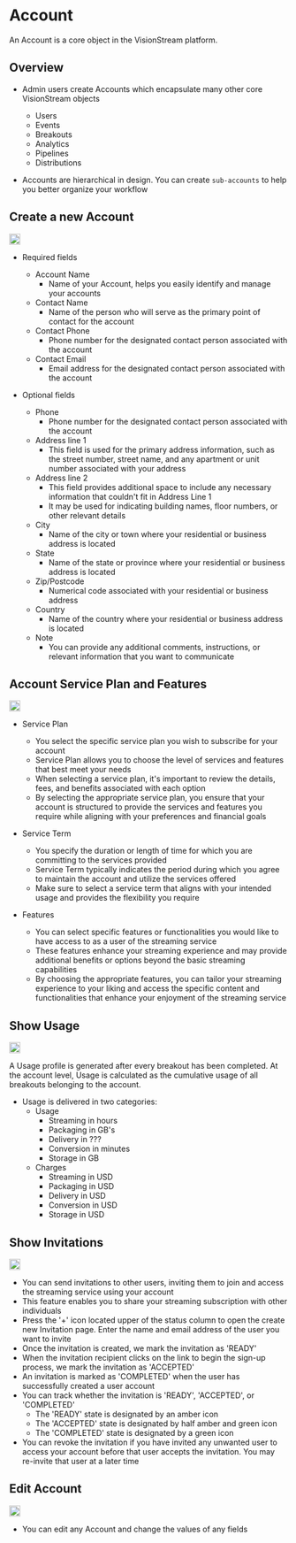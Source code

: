# Account

An Account is a core object in the VisionStream platform.

## Overview

* Admin users create Accounts which encapsulate many other core VisionStream objects
  - Users
  - Events
  - Breakouts
  - Analytics
  - Pipelines
  - Distributions

* Accounts are hierarchical in design. You can create `sub-accounts` to help you better organize your workflow

##  Create a new Account

<img src="https://raw.githubusercontent.com/FortAwesome/Font-Awesome/6.x/svgs/solid/circle-plus.svg" width="20" height="20">

* Required fields
  - Account Name
    - Name of your Account, helps you easily identify and manage your accounts
  - Contact Name
    - Name of the person who will serve as the primary point of contact for the account
  - Contact Phone
    - Phone number for the designated contact person associated with the account
  - Contact Email
    - Email address for the designated contact person associated with the account

* Optional fields
  - Phone
    - Phone number for the designated contact person associated with the account
  - Address line 1
    - This field is used for the primary address information, such as the street number, street name, and any apartment or unit number associated with your address
  - Address line 2
    - This field provides additional space to include any necessary information that couldn't fit in Address Line 1
    - It may be used for indicating building names, floor numbers, or other relevant details
  - City
    - Name of the city or town where your residential or business address is located
  - State
    - Name of the state or province where your residential or business address is located
  - Zip/Postcode
    - Numerical code associated with your residential or business address
  - Country
    - Name of the country where your residential or business address is located
  - Note
    - You can provide any additional comments, instructions, or relevant information that you want to communicate

##  Account Service Plan and Features

<img src="https://raw.githubusercontent.com/FortAwesome/Font-Awesome/6.x/svgs/solid/gears.svg" width="20" height="20">

* Service Plan
  - You select the specific service plan you wish to subscribe for your account
  - Service Plan allows you to choose the level of services and features that best meet your needs
  - When selecting a service plan, it's important to review the details, fees, and benefits associated with each option
  - By selecting the appropriate service plan, you ensure that your account is structured to provide the services and features you require while aligning with your preferences and financial goals

* Service Term
  - You specify the duration or length of time for which you are committing to the services provided
  - Service Term typically indicates the period during which you agree to maintain the account and utilize the services offered
  - Make sure to select a service term that aligns with your intended usage and provides the flexibility you require

* Features
  - You can select specific features or functionalities you would like to have access to as a user of the streaming service
  -  These features enhance your streaming experience and may provide additional benefits or options beyond the basic streaming capabilities
  - By choosing the appropriate features, you can tailor your streaming experience to your liking and access the specific content and functionalities that enhance your enjoyment of the streaming service

##  Show Usage

<img src="https://raw.githubusercontent.com/FortAwesome/Font-Awesome/6.x/svgs/solid/gauge-high.svg" width="20" height="20">

A Usage profile is generated after every breakout has been completed. At the account level, Usage is calculated as the cumulative usage of all breakouts belonging to the account.

* Usage is delivered in two categories:
  - Usage
    - Streaming in hours
    - Packaging in GB's
    - Delivery in ???
    - Conversion in minutes
    - Storage in GB
  - Charges
    - Streaming in USD
    - Packaging in USD
    - Delivery in USD
    - Conversion in USD
    - Storage in USD

##  Show Invitations

<img src="https://raw.githubusercontent.com/FortAwesome/Font-Awesome/6.x/svgs/solid/user-check.svg" width="20" height="20">

* You can send invitations to other users, inviting them to join and access the streaming service using your account
* This feature enables you to share your streaming subscription with other individuals
* Press the '+' icon located upper of the status column to open the create new Invitation page. Enter the name and email address of the user you want to invite
* Once the invitation is created, we mark the invitation as 'READY'
* When the invitation recipient clicks on the link to begin the sign-up process, we mark the invitation as 'ACCEPTED'
* An invitation is marked as 'COMPLETED' when the user has successfully created a user account
* You can track whether the invitation is 'READY', 'ACCEPTED', or 'COMPLETED'
  - The 'READY' state is designated by an amber icon
  - The 'ACCEPTED' state is designated by half amber and green icon
  - The 'COMPLETED' state is designated by a green icon
* You can revoke the invitation if you have invited any unwanted user to access your account before that user accepts the invitation. You may re-invite that user at a later time

##  Edit Account

<img src="https://raw.githubusercontent.com/FortAwesome/Font-Awesome/6.x/svgs/solid/pen-to-square.svg" width="20" height="20">

* You can edit any Account and change the values of any fields
